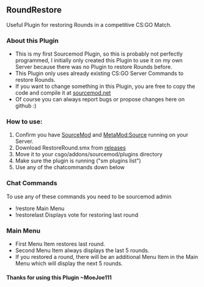## RoundRestore
Useful Plugin for restoring Rounds in a competitive CS:GO Match.

### About this Plugin
- This is my first Sourcemod Plugin, so this is probably not perfectly programmed, I initially
 only created this Plugin to use it on my own Server because there was no Plugin to restore Rounds before.
- This Plugin only uses already existing CS:GO Server Commands to restore Rounds.
- If you want to change something in this Plugin, you are free to copy the code and compile it at [sourcemod.net](http://www.sourcemod.net/compiler.php)
- Of course you can always report bugs or propose changes here on github :)

### How to use:
1. Confirm you have [SourceMod](https://www.sourcemod.net/downloads.php) and [MetaMod:Source](https://metamodsource.net/downloads.php) running on your Server.
2. Download RestoreRound.smx from [releases](https://github.com/MoeJoe111/RoundRestore/releases)
3. Move it to your csgo/addons/sourcemod/plugins directory
4. Make sure the plugin is running ("sm plugins list")
5. Use any of the chatcommands down below

### Chat Commands
 To use any of these commands you need to be sourcemod admin
- !restore          Main Menu
- !restorelast      Displays vote for restoring last round

### Main Menu
- First Menu Item restores last round.
- Second Menu Item always displays the last 5 rounds.
- If you restored a round, there will be an additional Menu Item in the Main Menu
which will display the next 5 rounds.

#### Thanks for using this Plugin ~MoeJoe111
